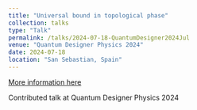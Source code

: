 ```yaml
---
title: "Universal bound in topological phase"
collection: talks
type: "Talk"
permalink: /talks/2024-07-18-QuantumDesigner2024Jul
venue: "Quantum Designer Physics 2024"
date: 2024-07-18
location: "San Sebastian, Spain"
---
```


[More information here](https://qdp2024.dipc.org/speakers/program)

Contributed talk at Quantum Designer Physics 2024
